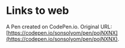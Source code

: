 # Links to web

A Pen created on CodePen.io. Original URL: [https://codepen.io/sonsolyom/pen/pojNXNX](https://codepen.io/sonsolyom/pen/pojNXNX).


